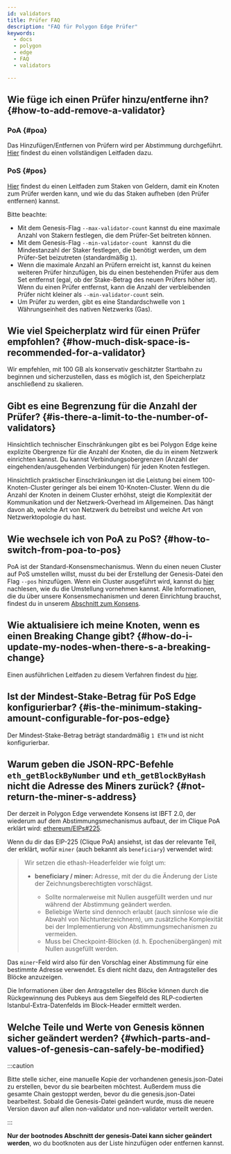 ```yaml
---
id: validators
title: Prüfer FAQ
description: "FAQ für Polygon Edge Prüfer"
keywords:
  - docs
  - polygon
  - edge
  - FAQ
  - validators

---
```


## Wie füge ich einen Prüfer hinzu/entferne ihn? {#how-to-add-remove-a-validator}

### PoA {#poa}
Das Hinzufügen/Entfernen von Prüfern wird per Abstimmung durchgeführt. [Hier](/docs/edge/consensus/poa) findest du einen vollständigen Leitfaden dazu.

### PoS {#pos}
[Hier](/docs/edge/consensus/pos-stake-unstake) findest du einen Leitfaden zum Staken von Geldern, damit ein Knoten zum Prüfer werden kann, und wie du das Staken aufheben (den Prüfer entfernen) kannst.

Bitte beachte:
- Mit dem Genesis-Flag `--max-validator-count` kannst du eine maximale Anzahl von Stakern festlegen, die dem Prüfer-Set beitreten können.
- Mit dem Genesis-Flag `--min-validator-count ` kannst du die Mindestanzahl der Staker festlegen, die benötigt werden, um dem Prüfer-Set beizutreten (standardmäßig `1`).
- Wenn die maximale Anzahl an Prüfern erreicht ist, kannst du keinen weiteren Prüfer hinzufügen, bis du einen bestehenden Prüfer aus dem Set entfernst (egal, ob der Stake-Betrag des neuen Prüfers höher ist). Wenn du einen Prüfer entfernst, kann die Anzahl der verbleibenden Prüfer nicht kleiner als `--min-validator-count` sein.
- Um Prüfer zu werden, gibt es eine Standardschwelle von `1` Währungseinheit des nativen Netzwerks (Gas).



## Wie viel Speicherplatz wird für einen Prüfer empfohlen? {#how-much-disk-space-is-recommended-for-a-validator}

Wir empfehlen, mit 100 GB als konservativ geschätzter Startbahn zu beginnen und sicherzustellen, dass es möglich ist, den Speicherplatz anschließend zu skalieren.


## Gibt es eine Begrenzung für die Anzahl der Prüfer? {#is-there-a-limit-to-the-number-of-validators}

Hinsichtlich technischer Einschränkungen gibt es bei Polygon Edge keine explizite Obergrenze für die Anzahl der Knoten, die du in einem Netzwerk einrichten kannst. Du kannst Verbindungsobergrenzen (Anzahl der eingehenden/ausgehenden Verbindungen) für jeden Knoten festlegen.

Hinsichtlich praktischer Einschränkungen ist die Leistung bei einem 100-Knoten-Cluster geringer als bei einem 10-Knoten-Cluster. Wenn du die Anzahl der Knoten in deinem Cluster erhöhst, steigt die Komplexität der Kommunikation und der Netzwerk-Overhead im Allgemeinen. Das hängt davon ab, welche Art von Netzwerk du betreibst und welche Art von Netzwerktopologie du hast.

## Wie wechsele ich von PoA zu PoS? {#how-to-switch-from-poa-to-pos}

PoA ist der Standard-Konsensmechanismus. Wenn du einen neuen Cluster auf PoS umstellen willst, musst du bei der Erstellung der Genesis-Datei den Flag `--pos` hinzufügen. Wenn ein Cluster ausgeführt wird, kannst du [hier](/docs/edge/consensus/migration-to-pos) nachlesen, wie du die Umstellung vornehmen kannst. Alle Informationen, die du über unsere Konsensmechanismen und deren Einrichtung brauchst, findest du in unserem [Abschnitt zum Konsens](/docs/edge/consensus/poa).

## Wie aktualisiere ich meine Knoten, wenn es einen Breaking Change gibt? {#how-do-i-update-my-nodes-when-there-s-a-breaking-change}

Einen ausführlichen Leitfaden zu diesem Verfahren findest du [hier](/docs/edge/validator-hosting#update).

## Ist der Mindest-Stake-Betrag für PoS Edge konfigurierbar? {#is-the-minimum-staking-amount-configurable-for-pos-edge}

Der Mindest-Stake-Betrag beträgt standardmäßig `1 ETH` und ist nicht konfigurierbar.

## Warum geben die JSON-RPC-Befehle `eth_getBlockByNumber` und `eth_getBlockByHash` nicht die Adresse des Miners zurück? {#not-return-the-miner-s-address}

Der derzeit in Polygon Edge verwendete Konsens ist IBFT 2.0, der wiederum auf dem Abstimmungsmechanismus aufbaut, der im Clique PoA erklärt wird: [ethereum/EIPs#225](https://github.com/ethereum/EIPs/issues/225).

Wenn du dir das EIP-225 (Clique PoA) ansiehst, ist das der relevante Teil, der erklärt, wofür `miner` (auch bekannt als `beneficiary`) verwendet wird:

<blockquote>
Wir setzen die ethash-Headerfelder wie folgt um:
<ul>
<li><b>beneficiary / miner: </b> Adresse, mit der du die Änderung der Liste der Zeichnungsberechtigten vorschlägst.</li>
<ul>
<li>Sollte normalerweise mit Nullen ausgefüllt werden und nur während der Abstimmung geändert werden.</li>
<li>Beliebige Werte sind dennoch erlaubt (auch sinnlose wie die Abwahl von Nichtunterzeichnern), um zusätzliche Komplexität bei der Implementierung von Abstimmungsmechanismen zu vermeiden.</li>
<li> Muss bei Checkpoint-Blöcken (d. h. Epochenübergängen) mit Nullen ausgefüllt werden. </li>
</ul>

</ul>

</blockquote>

Das `miner`-Feld wird also für den Vorschlag einer Abstimmung für eine bestimmte Adresse verwendet. Es dient nicht dazu, den Antragsteller des Blöcke anzuzeigen.

Die Informationen über den Antragsteller des Blöcke können durch die Rückgewinnung des Pubkeys aus dem Siegelfeld des RLP-codierten Istanbul-Extra-Datenfelds im Block-Header ermittelt werden.

## Welche Teile und Werte von Genesis können sicher geändert werden? {#which-parts-and-values-of-genesis-can-safely-be-modified}

:::caution

Bitte stelle sicher, eine manuelle Kopie der vorhandenen genesis.json-Datei zu erstellen, bevor du sie bearbeiten möchtest. Außerdem muss die gesamte Chain gestoppt werden, bevor du die genesis.json-Datei bearbeitest. Sobald die Genesis-Datei geändert wurde, muss die neuere Version davon auf allen non-validator und non-validator verteilt werden.

:::

**Nur der bootnodes Abschnitt der genesis-Datei kann sicher geändert werden**, wo du bootknoten aus der Liste hinzufügen oder entfernen kannst.